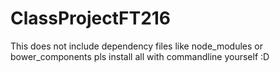 # ClassProjectFT216

This does not include dependency files like node_modules or bower_components pls install all with commandline yourself :D 
